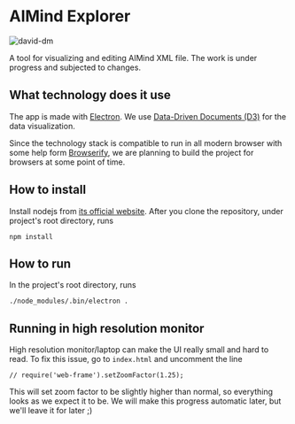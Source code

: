 AIMind Explorer
===================
![david-dm](https://david-dm.org/smiled0g/aimind-explorer.svg)

A tool for visualizing and editing AIMind XML file. The work is under progress and subjected to changes. 

What technology does it use
-------------
The app is made with [Electron](http://electron.atom.io/). We use [Data-Driven Documents (D3)](http://d3js.org/) for the data visualization. 

Since the technology stack is compatible to run in all modern browser with some help form [Browserify](http://browserify.org/), we are planning to build the project for browsers at some point of time.

How to install
-------------
Install nodejs from [its official website](https://nodejs.org/en/). After you clone the repository, under project's root directory, runs
```
npm install
```

How to run
-------------
In the project's root directory, runs
```
./node_modules/.bin/electron .
```

Running in high resolution monitor
-------------
High resolution monitor/laptop can make the UI really small and hard to read. To fix this issue, go to `index.html` and uncomment the line
```
// require('web-frame').setZoomFactor(1.25);
```

This will set zoom factor to be slightly higher than normal, so everything looks as we expect it to be. We will make this progress automatic later, but we'll leave it for later ;)
